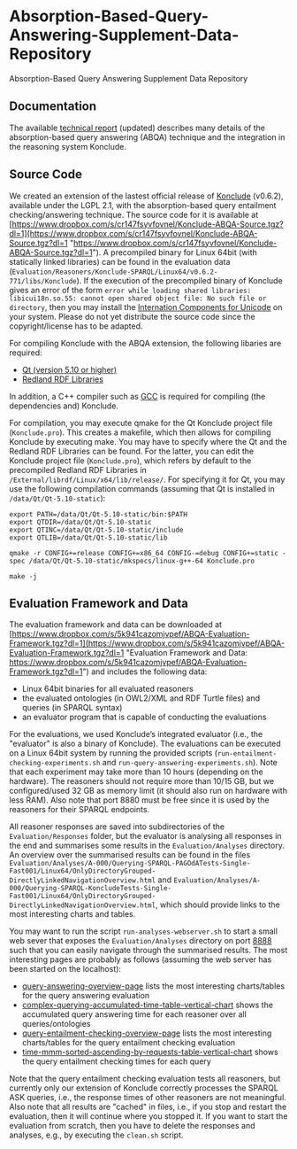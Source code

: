 # Absorption-Based-Query-Answering-Supplement-Data-Repository
Absorption-Based Query Answering Supplement Data Repository

## Documentation

The available [technical report](https://www.dropbox.com/s/yx6d6c2dxk20p3g/ABQA-Technical-Report-R2.pdf?dl=1 "Updated Technical Report") (updated) describes many details of the absorption-based query answering (ABQA) technique and the integration in the reasoning system Konclude.

## Source Code

We created an extension of the lastest official release of [Konclude](http://konclude.com "Konclude: http://konclude.com") (v0.6.2), available under the LGPL 2.1, with the absorption-based query entailment checking/answering technique. The source code for it is available at [https://www.dropbox.com/s/cr147fsyvfovnel/Konclude-ABQA-Source.tgz?dl=1](https://www.dropbox.com/s/cr147fsyvfovnel/Konclude-ABQA-Source.tgz?dl=1 "https://www.dropbox.com/s/cr147fsyvfovnel/Konclude-ABQA-Source.tgz?dl=1"). A precompiled binary for Linux 64bit (with statically linked libraries) can be found in the evaluation data (`Evaluation/Reasoners/Konclude-SPARQL/Linux64/v0.6.2-771/libs/Konclude`). If the execution of the precompiled binary of Konclude gives an error of the form `error while loading shared libraries: libicui18n.so.55: cannot open shared object file: No such file or directory`, then you may install the [Internation Components for Unicode](https://stackoverflow.com/questions/35840359/libicuuc-so-55-cannot-open-shared-object-file "Install instructions for the International Components for Unicode on Debian/Ubuntu") on your system. Please do not yet distribute the source code since the copyright/license has to be adapted.

For compiling Konclude with the ABQA extension, the following libaries are required:
* [Qt (version 5.10 or higher)](https://www.qt.io/ "Qt: https://www.qt.io/")
* [Redland RDF Libraries](http://librdf.org/ "Redland RDF Libaries: http://librdf.org/")

In addition, a C++ compiler such as [GCC](https://gcc.gnu.org/ "GNU Compiler Collection: https://gcc.gnu.org/") is required for compiling (the dependencies and) Konclude.

For compilation, you may execute qmake for the Qt Konclude project file (`Konclude.pro`). This creates a makefile, which then allows for compiling Konclude by executing make. You may have to specify where the Qt and the Redland RDF Libraries can be found. For the latter, you can edit the Konclude project file (`Konclude.pro`), which refers by default to the precompiled Redland RDF Libraries in `/External/librdf/Linux/x64/lib/release/`. For specifying it for Qt, you may use the following compilation commands (assuming that Qt is installed in `/data/Qt/Qt-5.10-static`):
```
export PATH=/data/Qt/Qt-5.10-static/bin:$PATH
export QTDIR=/data/Qt/Qt-5.10-static
export QTINC=/data/Qt/Qt-5.10-static/include
export QTLIB=/data/Qt/Qt-5.10-static/lib

qmake -r CONFIG+=release CONFIG+=x86_64 CONFIG-=debug CONFIG+=static -spec /data/Qt/Qt-5.10-static/mkspecs/linux-g++-64 Konclude.pro

make -j
```

## Evaluation Framework and Data

The evaluation framework and data can be downloaded at [https://www.dropbox.com/s/5k941cazomjvpef/ABQA-Evaluation-Framework.tgz?dl=1](https://www.dropbox.com/s/5k941cazomjvpef/ABQA-Evaluation-Framework.tgz?dl=1 "Evaluation Framework and Data: https://www.dropbox.com/s/5k941cazomjvpef/ABQA-Evaluation-Framework.tgz?dl=1") and includes the following data:
* Linux 64bit binaries for all evaluated reasoners
* the evaluated ontologies (in OWL2/XML and RDF Turtle files) and queries (in SPARQL syntax)
* an evaluator program that is capable of conducting the evaluations

For the evaluations, we used Konclude’s integrated evaluator (i.e., the "evaluator" is also a binary of Konclude). The evaluations can be executed on a Linux 64bit system by running the provided scripts (`run-entailment-checking-experiments.sh` and `run-query-answering-experiments.sh`). Note that each experiment may take more than 10 hours (depending on the hardware). The reasoners should not require more than 10/15 GB, but we configured/used 32 GB as memory limit (it should also run on hardware with less RAM). Also note that port 8880 must be free since it is used by the reasoners for their SPARQL endpoints. 

All reasoner responses are saved into subdirectories of the `Evaluation/Responses` folder, but the evaluator is analysing all responses in the end and summarises some results in the `Evaluation/Analyses` directory. An overview over the summarised results can be found in the files `Evaluation/Analyses/A-000/Querying-SPARQL-PAGOdATests-Single-Fast001/Linux64/OnlyDirectoryGrouped-DirectlyLinkedNavigationOverview.html`
and `Evaluation/Analyses/A-000/Querying-SPARQL-KoncludeTests-Single-Fast001/Linux64/OnlyDirectoryGrouped-DirectlyLinkedNavigationOverview.html`, which should provide links to the most interesting charts and tables.

You may want to run the script `run-analyses-webserver.sh` to start a small web sever that exposes the `Evaluation/Analyses` directory on port [8888](http://localhost:8888 "http://localhost:8888") such that you can easily navigate through the summarised results.
The most interesting pages are probably as follows (assuming the web server has been started on the localhost):
* [query-answering-overview-page](http://localhost:8888/A-000/Querying-SPARQL-PAGOdATests-Single-Fast001/Linux64/OnlyDirectoryGrouped-DirectlyLinkedNavigationOverview.html) lists the most interesting charts/tables for the query answering evaluation
* [complex-querying-accumulated-time-table-vertical-chart](http://localhost:8888/A-000/Querying-SPARQL-PAGOdATests-Single-Fast001/Linux64/AccumulatedTimeComparison/DirectoryGrouped/Q-000/complex-querying-accumulated-time-table-vertical-chart.html) shows the accumulated query answering time for each reasoner over all queries/ontologies
* [query-entailment-checking-overview-page](http://localhost:8888/A-000/Querying-SPARQL-KoncludeTests-Single-Fast001/Linux64/OnlyDirectoryGrouped-DirectlyLinkedNavigationOverview.html) lists the most interesting charts/tables for the query entailment checking evaluation
* [time-mmm-sorted-ascending-by-requests-table-vertical-chart](http://localhost:8888/A-000/Querying-SPARQL-KoncludeTests-Single-Fast001/Linux64/ComplexQueryingTimeComparison/DirectoryGrouped/Q-000/Queries/SPARQL/KoncludeTestQueries/SpecialSelections/AbsorptionBasedQueryAnswering/KoncludeTestQueries/EntailmentTestingOntologies/time-mmm-sorted-ascending-by-Requests-table-vertical-chart.html) shows the query entailment checking times for each query

Note that the query entailment checking evaluation tests all reasoners, but currently only our extension of Konclude correctly processes the SPARQL ASK queries, i.e., the response times of other reasoners are not meaningful. Also note that all results are "cached" in files, i.e., if you stop and restart the evaluation, then it will continue where you stopped it. If you want to start the evaluation from scratch, then you have to delete the responses and analyses, e.g., by executing the `clean.sh` script.
